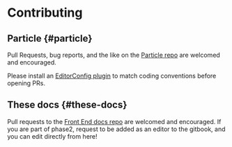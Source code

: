 # Contributing

## Particle {#particle}

Pull Requests, bug reports, and the like on the [Particle repo](https://github.com/phase2/particle) are welcomed and encouraged.

Please install an [EditorConfig plugin](https://phase2.github.io/frontend-docs/dev/coding/#idetext-editor-setup) to match coding conventions before opening PRs.

## These docs {#these-docs}

Pull requests to the [Front End docs repo](https://github.com/phase2/frontend-docs) are welcomed and encouraged. If you are part of phase2, request to be added as an editor to the gitbook, and you can edit directly from here!

